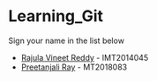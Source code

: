 # Learning_Git

Sign your name in the list below

- [Rajula Vineet Reddy](http://github.com/rajula96reddy/) - IMT2014045
- [Preetanjali Ray](https://github.com/PreetanjaliR/) - MT2018083
